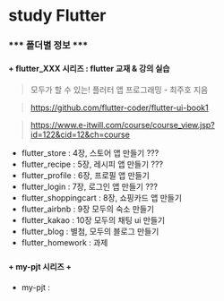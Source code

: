 # study Flutter

####
### *** 폴더별 정보 ***
####
#### + flutter_XXX 시리즈 : flutter 교재 & 강의 실습
> 모두가 할 수 있는! 플러터 앱 프로그래밍 - 최주호 지음

> https://github.com/flutter-coder/flutter-ui-book1

> https://www.e-itwill.com/course/course_view.jsp?id=122&cid=12&ch=course

+ flutter_store : 4장, 스토어 앱 만들기 ???
+ flutter_recipe : 5장, 레시피 앱 만들기  ??? 
+ flutter_profile : 6장, 프로필 앱 만들기 
+ flutter_login : 7장, 로그인 앱 만들기 ???
+ flutter_shoppingcart : 8장, 쇼핑카드 앱 만들기
+ flutter_airbnb : 9장 모두의 숙소 만들기
+ flutter_kakao : 10장 모두의 채팅 ui 만들기
+ flutter_blog : 별첨, 모두의 블로그 만들기
+ flutter_homework : 과제
###
#### + my-pjt 시리즈  +
+ my-pjt : 